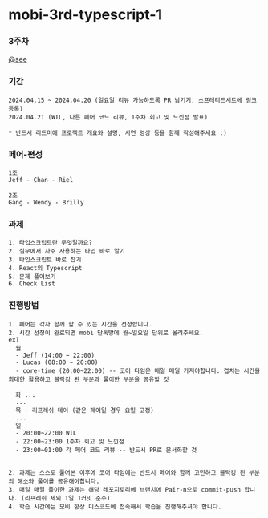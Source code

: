 # mobi-3rd-typescript-1
### 3주차
<a href="https://lyrical-brain-e0f.notion.site/mobi-typescript-week1-842b561374934a6d8af07b45fceaf43d">@see</a>

### 기간
```
2024.04.15 ~ 2024.04.20 (일요일 리뷰 가능하도록 PR 남기기, 스프레티드시트에 링크 등록)
2024.04.21 (WIL, 다른 페어 코드 리뷰, 1주차 회고 및 느낀점 발표)

* 반드시 리드미에 프로젝트 개요와 설명, 시연 영상 등을 함께 작성해주세요 :)
```

### 페어-편성
```
1조
Jeff - Chan - Riel

2조
Gang - Wendy - Brilly
```

### 과제
```
1. 타입스크립트란 무엇일까요?
2. 실무에서 자주 사용하는 타입 바로 알기
3. 타입스크립트 바로 잡기
4. React의 Typescript
5. 문제 풀어보기
6. Check List
```

### 진행방법
```
1. 페어는 각자 함께 할 수 있는 시간을 선정합니다.
2. 시간 선정이 완료되면 mobi 단톡방에 월~일요일 단위로 올려주세요.
ex)
  월 
  - Jeff (14:00 ~ 22:00)
  - Lucas (08:00 ~ 20:00)
  - core-time (20:00~22:00) -- 코어 타임은 매일 매일 가져야합니다. 겹치는 시간을 최대한 활용하고 블락킹 된 부분과 풀이한 부분을 공유할 것

  화 ...
  ...
  목 - 리프레쉬 데이 (같은 페어일 경우 요일 고정)
  ...
  일
  - 20:00~22:00 WIL
  - 22:00~23:00 1주차 회고 및 느낀점
  - 23:00~01:00 각 페어 코드 리뷰 -- 반드시 PR로 문서화할 것


2. 과제는 스스로 풀어본 이후에 코어 타임에는 반드시 페어와 함께 고민하고 블락킹 된 부분의 해소와 풀이를 공유해야합니다.
3. 매일 매일 풀이한 과제는 해당 레포지토리에 브랜치에 Pair-n으로 commit-push 합니다. (리프레쉬 제외 1일 1커밋 준수)
4. 학습 시간에는 모비 항상 디스코드에 접속해서 학습을 진행해주셔야 합니다.
```
